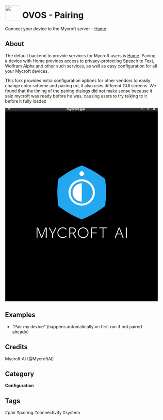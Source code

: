 # <img src='https://raw.githack.com/FortAwesome/Font-Awesome/master/svgs/solid/handshake.svg' card_color='#22a7f0' width='50' height='50' style='vertical-align:bottom'/> OVOS - Pairing
Connect your device to the Mycroft server - [Home](https://home.mycroft.ai/)

## About 
 The default backend to provide services for Mycroft users is
 [Home](https://home.mycroft.ai/).  Pairing a device with Home provides access
 to privacy-protecting Speech to Text, Wolfram Alpha and other such services,
 as well as easy configuration for all your Mycroft devices.

This fork provides extra configuration options for other vendors to easily 
change color scheme and pairing url, it also uses different GUI screens. We 
found that the timing of the pairing dialogs did not make sense because it 
said mycroft was ready before he was, causing users to try talking to it 
before it fully loaded

![](./pairing.gif)

## Examples 
* "Pair my device" (happens automatically on first run if not paired already)

## Credits 
Mycroft AI (@MycroftAI)

## Category
**Configuration**

## Tags
#pair
#pairing
#connectivity
#system
